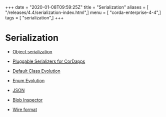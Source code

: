 +++
date = "2020-01-08T09:59:25Z"
title = "Serialization"
aliases = [ "/releases/4.4/serialization-index.html",]
menu = [ "corda-enterprise-4-4",]
tags = [ "serialization",]
+++


# Serialization


* [Object serialization](serialization.md)

* [Pluggable Serializers for CorDapps](cordapp-custom-serializers.md)

* [Default Class Evolution](serialization-default-evolution.md)

* [Enum Evolution](serialization-enum-evolution.md)

* [JSON](json.md)

* [Blob Inspector](blob-inspector.md)

* [Wire format](wire-format.md)




